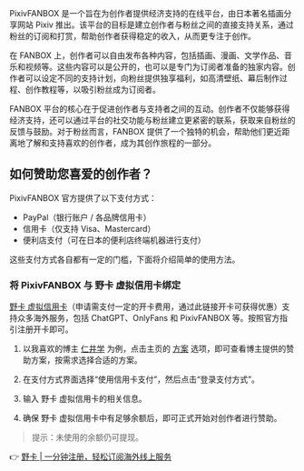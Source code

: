 PixivFANBOX 是一个旨在为创作者提供经济支持的在线平台，由日本著名插画分享网站 Pixiv 推出。该平台的目标是建立创作者与粉丝之间的直接支持关系，通过粉丝的订阅和打赏，帮助创作者获得稳定的收入，从而更专注于创作。

在 FANBOX 上，创作者可以自由发布各种内容，包括插画、漫画、文学作品、音乐和视频等。这些内容可以是公开的，也可以是专门为订阅者准备的独家内容。创作者可以设定不同的支持计划，向粉丝提供独享福利，如高清壁纸、幕后制作过程、创作教程等，以吸引粉丝成为订阅者。

FANBOX 平台的核心在于促进创作者与支持者之间的互动。创作者不仅能够获得经济支持，还可以通过平台的社交功能与粉丝建立更紧密的联系，获取来自粉丝的反馈与鼓励。对于粉丝而言，FANBOX 提供了一个独特的机会，帮助他们更近距离地了解和支持喜欢的创作者，成为其创作旅程的一部分。

## 如何赞助您喜爱的创作者？

PixivFANBOX 官方提供了以下支付方式：

- PayPal（银行账户 / 各品牌信用卡）
- 信用卡（仅支持 Visa、Mastercard）
- 便利店支付（可在日本的便利店终端机器进行支付）

这些支付方式各自都有一定的门槛，下面将介绍简单的使用方法。

### 将 PixivFANBOX 与 野卡 虚拟信用卡绑定

[野卡 虚拟信用卡](https://bit.ly/bewildcard)（申请需支付一定的开卡费用，通过此链接开卡可获得优惠）支持众多海外服务，包括 ChatGPT、OnlyFans 和 PixivFANBOX 等。按照官方指引注册开卡即可。

1. 以我喜欢的博主 [仁井学](https://www.fanbox.cc/@aleos696) 为例，点击主页的 [方案](https://www.fanbox.cc/@aleos696/plans) 选项，即可查看博主提供的赞助方案，按需求选择合适的方案。
   
2. 在支付方式界面选择“使用信用卡支付”，然后点击“登录支付方式”。

3. 输入 野卡 虚拟信用卡的相关信息。

4. 确保 野卡 虚拟信用卡中有足够余额后，即可正式开始对创作者进行赞助。

> 提示：未使用的余额仍可提现。

👉 [野卡 | 一分钟注册，轻松订阅海外线上服务](https://bit.ly/bewildcard)